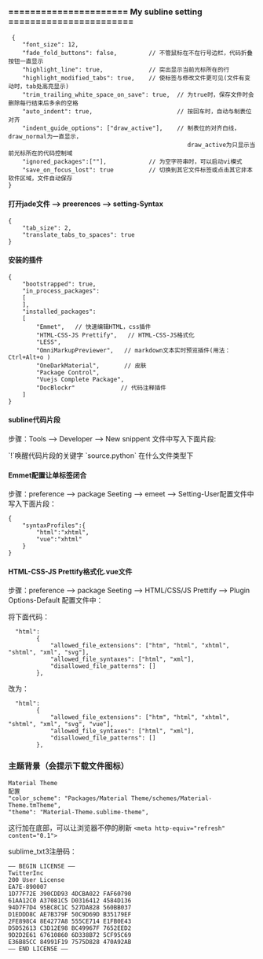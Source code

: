 ### ====================== My subline setting =======================

     {
        "font_size": 12,
        "fade_fold_buttons": false,     	// 不管鼠标在不在行号边栏，代码折叠按钮一直显示
        "highlight_line": true,         	// 突出显示当前光标所在的行
        "highlight_modified_tabs": true,    // 使标签与修改文件更可见(文件有变动时，tab处高亮显示)
        "trim_trailing_white_space_on_save": true,  // 为true时，保存文件时会删除每行结束后多余的空格
        "auto_indent": true,                        // 按回车时，自动与制表位对齐
        "indent_guide_options": ["draw_active"],    // 制表位的对齐白线，draw_normal为一直显示，
                                                       draw_active为只显示当前光标所在的代码控制域
        "ignored_packages":[""],        	// 为空字符串时，可以启动vi模式
        "save_on_focus_lost": true      	// 切换到其它文件标签或点击其它非本软件区域，文件自动保存
    }

#### 打开jade文件 --> preerences --> setting-Syntax

    {
    	"tab_size": 2,
    	"translate_tabs_to_spaces": true
    }
#### 安装的插件

	{
		"bootstrapped": true,
		"in_process_packages":
		[
		],
		"installed_packages":
		[
			"Emmet",   // 快速编辑HTML，css插件
			"HTML-CSS-JS Prettify",   // HTML-CSS-JS格式化
			"LESS",
			"OmniMarkupPreviewer",   // markdown文本实时预览插件(用法：Ctrl+Alt+o )
			"OneDarkMaterial", 		 // 皮肤
			"Package Control",
			"Vuejs Complete Package",
			"DocBlockr" 			// 代码注释插件
		]
	}

#### subline代码片段

步骤：Tools --> Developer --> New snippent 文件中写入下面片段:

<snippet>
	<content><![CDATA[
	按下tab键出现的代码片段
	${number} : 鼠标停留的位置
]]></content>
	<!-- Optional: Set a tabTrigger to define how to trigger the snippet -->
	<tabTrigger>`!`唤醒代码片段的关键字 </tabTrigger>
	<!-- Optional: Set a scope to limit where the snippet will trigger -->
	<scope>`source.python` 在什么文件类型下</scope>
</snippet>


#### Emmet配置让单标签闭合

步骤：preference --> package Seeting --> emeet --> Setting-User配置文件中写入下面片段：

	{
		"syntaxProfiles":{
			"html":"xhtml",
			"vue":"xhtml"
		}
	}

#### HTML-CSS-JS Prettify格式化.vue文件

步骤：preference --> package Seeting --> HTML/CSS/JS Prettify --> Plugin Options-Default  配置文件中：

将下面代码：
```
  "html":
        {
            "allowed_file_extensions": ["htm", "html", "xhtml", "shtml", "xml", "svg"],
            "allowed_file_syntaxes": ["html", "xml"],
            "disallowed_file_patterns": []
        },
```

改为：
```
  "html":
        {
            "allowed_file_extensions": ["htm", "html", "xhtml", "shtml", "xml", "svg", "vue"],
            "allowed_file_syntaxes": ["html", "xml"],
            "disallowed_file_patterns": []
        },
```

### 主题背景（会提示下载文件图标）

	Material Theme
	配置
	"color_scheme": "Packages/Material Theme/schemes/Material-Theme.tmTheme",
	"theme": "Material-Theme.sublime-theme",

这行加在底部，可以让浏览器不停的刷新
`<meta http-equiv="refresh" content="0.1">`

sublime_txt3注册码：

	—– BEGIN LICENSE —–
	TwitterInc
	200 User License
	EA7E-890007
	1D77F72E 390CDD93 4DCBA022 FAF60790
	61AA12C0 A37081C5 D0316412 4584D136
	94D7F7D4 95BC8C1C 527DA828 560BB037
	D1EDDD8C AE7B379F 50C9D69D B35179EF
	2FE898C4 8E4277A8 555CE714 E1FB0E43
	D5D52613 C3D12E98 BC49967F 7652EED2
	9D2D2E61 67610860 6D338B72 5CF95C69
	E36B85CC 84991F19 7575D828 470A92AB
	—— END LICENSE ——
